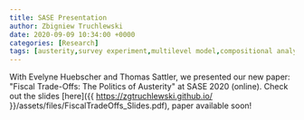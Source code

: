 ```yaml
---
title: SASE Presentation
author: Zbigniew Truchlewski
date: 2020-09-09 10:34:00 +0000
categories: [Research]
tags: [austerity,survey experiment,multilevel model,compositional analysis,quantile regression]
---
```


With Evelyne Huebscher and Thomas Sattler, we presented our new paper: "Fiscal Trade-Offs: The Politics of Austerity" at SASE 2020 (online). Check out the slides [here]({{ https://zgtruchlewski.github.io/ }}/assets/files/FiscalTradeOffs_Slides.pdf), paper available soon!